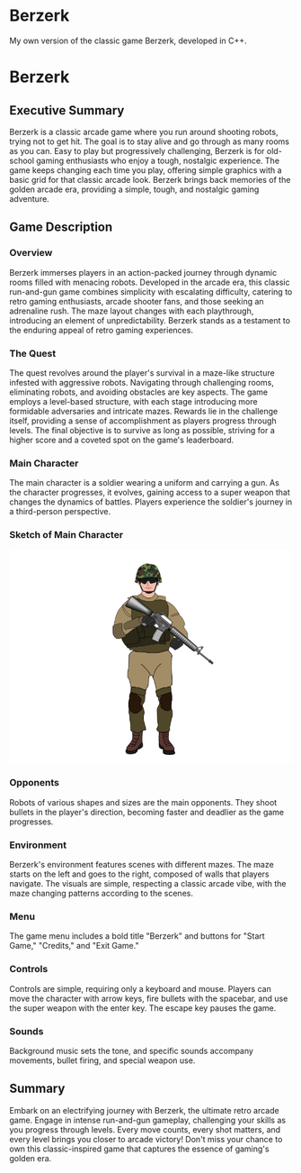 # Berzerk
My own version of the classic game Berzerk, developed in C++.

# Berzerk

## Executive Summary

Berzerk is a classic arcade game where you run around shooting robots, trying not to get hit. The goal is to stay alive and go through as many rooms as you can. Easy to play but progressively challenging, Berzerk is for old-school gaming enthusiasts who enjoy a tough, nostalgic experience. The game keeps changing each time you play, offering simple graphics with a basic grid for that classic arcade look. Berzerk brings back memories of the golden arcade era, providing a simple, tough, and nostalgic gaming adventure.

## Game Description

### Overview

Berzerk immerses players in an action-packed journey through dynamic rooms filled with menacing robots. Developed in the arcade era, this classic run-and-gun game combines simplicity with escalating difficulty, catering to retro gaming enthusiasts, arcade shooter fans, and those seeking an adrenaline rush. The maze layout changes with each playthrough, introducing an element of unpredictability. Berzerk stands as a testament to the enduring appeal of retro gaming experiences.

### The Quest

The quest revolves around the player's survival in a maze-like structure infested with aggressive robots. Navigating through challenging rooms, eliminating robots, and avoiding obstacles are key aspects. The game employs a level-based structure, with each stage introducing more formidable adversaries and intricate mazes. Rewards lie in the challenge itself, providing a sense of accomplishment as players progress through levels. The final objective is to survive as long as possible, striving for a higher score and a coveted spot on the game's leaderboard.

### Main Character

The main character is a soldier wearing a uniform and carrying a gun. As the character progresses, it evolves, gaining access to a super weapon that changes the dynamics of battles. Players experience the soldier's journey in a third-person perspective.

### Sketch of Main Character

![Sketch of Main Character](https://github.com/Aurelio088/Berzerk/blob/main/img/sketch_Soldier.png)


### Opponents

Robots of various shapes and sizes are the main opponents. They shoot bullets in the player's direction, becoming faster and deadlier as the game progresses.

### Environment

Berzerk's environment features scenes with different mazes. The maze starts on the left and goes to the right, composed of walls that players navigate. The visuals are simple, respecting a classic arcade vibe, with the maze changing patterns according to the scenes.

### Menu

The game menu includes a bold title "Berzerk" and buttons for "Start Game," "Credits," and "Exit Game."

### Controls

Controls are simple, requiring only a keyboard and mouse. Players can move the character with arrow keys, fire bullets with the spacebar, and use the super weapon with the enter key. The escape key pauses the game.

### Sounds

Background music sets the tone, and specific sounds accompany movements, bullet firing, and special weapon use.

## Summary

Embark on an electrifying journey with Berzerk, the ultimate retro arcade game. Engage in intense run-and-gun gameplay, challenging your skills as you progress through levels. Every move counts, every shot matters, and every level brings you closer to arcade victory! Don't miss your chance to own this classic-inspired game that captures the essence of gaming's golden era.

